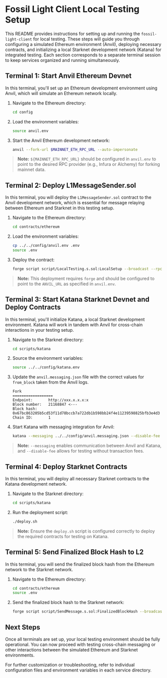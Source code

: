 <readme>

# Fossil Light Client Local Testing Setup

This README provides instructions for setting up and running the `fossil-light-client` for local testing. These steps will guide you through configuring a simulated Ethereum environment (Anvil), deploying necessary contracts, and initializing a local Starknet development network (Katana) for integrated testing. Each section corresponds to a separate terminal session to keep services organized and running simultaneously.

## Terminal 1: Start Anvil Ethereum Devnet

In this terminal, you'll set up an Ethereum development environment using Anvil, which will simulate an Ethereum network locally.

1. Navigate to the Ethereum directory:
   ```bash
   cd config
   ```

2. Load the environment variables:
   ```bash
   source anvil.env
   ```

3. Start the Anvil Ethereum development network:
   ```bash
   anvil --fork-url $MAINNET_ETH_RPC_URL --auto-impersonate
   ```

> **Note:** `${MAINNET_ETH_RPC_URL}` should be configured in `anvil.env` to point to the desired RPC provider (e.g., Infura or Alchemy) for forking mainnet data.

## Terminal 2: Deploy L1MessageSender.sol

In this terminal, you will deploy the `L1MessageSender.sol` contract to the Anvil development network, which is essential for message relaying between Ethereum and Starknet in this testing setup.

1. Navigate to the Ethereum directory:
   ```bash
   cd contracts/ethereum
   ```

2. Load the environment variables:
   ```bash
   cp ../../config/anvil.env .env
   source .env
   ```

3. Deploy the contract:
   ```bash
   forge script script/LocalTesting.s.sol:LocalSetup --broadcast --rpc-url $ANVIL_URL
   ```

> **Note:** This deployment requires `forge` and should be configured to point to the `ANVIL_URL` as specified in `anvil.env`.

## Terminal 3: Start Katana Starknet Devnet and Deploy Contracts

In this terminal, you'll initialize Katana, a local Starknet development environment. Katana will work in tandem with Anvil for cross-chain interactions in your testing setup.

1. Navigate to the Starknet directory:
   ```bash
   cd scripts/katana
   ```

2. Source the environment variables:
   ```bash
   source ../../config/katana.env
   ```
3. Update the `anvil.messaging.json` file with the correct values for `from_block` taken from the Anvil logs.
   ```
   Fork
   ==================
   Endpoint:       http://xxx.x.x.x:x
   Block number:   21168847 <---
   Block hash:     0x67bc863205b5cd53f11d78bccb7a722db1b598bb24f4e11239598825bfb3e4d3
   Chain ID:       1
   ```

4. Start Katana with messaging integration for Anvil:
   ```bash
   katana --messaging ../../config/anvil.messaging.json --disable-fee
   ```

> **Note:** `--messaging` enables communication between Anvil and Katana, and `--disable-fee` allows for testing without transaction fees.

## Terminal 4: Deploy Starknet Contracts

In this terminal, you will deploy all necessary Starknet contracts to the Katana development network.

1. Navigate to the Starknet directory:
   ```bash
   cd scripts/katana
   ```

2. Run the deployment script:
   ```bash
   ./deploy.sh
   ```

> **Note:** Ensure the `deploy.sh` script is configured correctly to deploy the required contracts for testing on Katana.
>

## Terminal 5: Send Finalized Block Hash to L2

In this terminal, you will send the finalized block hash from the Ethereum network to the Starknet network.

1. Navigate to the Ethereum directory:
   ```bash
   cd contracts/ethereum
   source .env
   ```

2. Send the finalized block hash to the Starknet network:
   ```bash
   forge script script/SendMessage.s.sol:FinalizedBlockHash --broadcast --rpc-url $ANVIL_URL
   ```

## Next Steps

Once all terminals are set up, your local testing environment should be fully operational. You can now proceed with testing cross-chain messaging or other interactions between the simulated Ethereum and Starknet environments. 

For further customization or troubleshooting, refer to individual configuration files and environment variables in each service directory.

</readme>